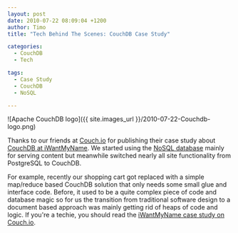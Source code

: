 ```yaml
---
layout: post
date: 2010-07-22 08:09:04 +1200
author: Timo
title: "Tech Behind The Scenes: CouchDB Case Study"

categories:
  - CouchDB
  - Tech

tags:
  - Case Study
  - CouchDB
  - NoSQL

---
```


![Apache CouchDB logo]({{ site.images_url }}/2010-07-22-Couchdb-logo.png)

Thanks to our friends at [Couch.io](http://archived.link/http://couch.io) for publishing their case study about [CouchDB at iWantMyName](http://archived.link/http://www.couch.io/case-study-iwantmyname). We started using the [NoSQL database](http://couchdb.apache.org/) mainly for serving content but meanwhile switched nearly all site functionality from PostgreSQL to CouchDB.

For example, recently our shopping cart got replaced with a simple map/reduce based CouchDB solution that only needs some small glue and interface code. Before, it used to be a quite complex piece of code and database magic so for us the transition from traditional software design to a document based approach was mainly getting rid of heaps of code and logic.
If you're a techie, you should read the [iWantMyName case study on Couch.io](http://archived.link/http://www.couch.io/case-study-iwantmyname).
